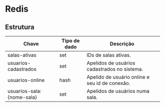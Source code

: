 # Redis

## Estrutura

Chave                     | Tipo de dado | Descrição
-----                     | ------------ | --------- 
salas-ativas              | set          | IDs de salas ativas.
usuarios-cadastrados      | set          | Apelidos de usuários cadastrados no sistema. 
usuarios-online           | hash         | Apelido de usuário online e seu id de conexão.
usuarios-sala:{nome-sala} | set          | Apelidos de usuários numa sala.       
